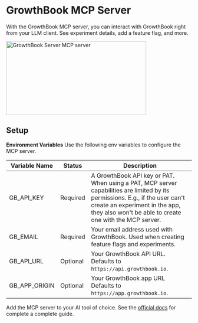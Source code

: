 # GrowthBook MCP Server

With the GrowthBook MCP server, you can interact with GrowthBook right from your LLM client. See experiment details, add a feature flag, and more.

<a href="https://glama.ai/mcp/servers/@growthbook/growthbook-mcp">
  <img width="380" height="200" src="https://glama.ai/mcp/servers/@growthbook/growthbook-mcp/badge" alt="GrowthBook Server MCP server" />
</a>

## Setup

**Environment Variables**
Use the following env variables to configure the MCP server.

| Variable Name | Status   | Description                                                       |
| ------------- | -------- | ----------------------------------------------------------------- |
| GB_API_KEY    | Required | A GrowthBook API key or PAT. When using a PAT, MCP server capabilities are limited by its permissions. E.g., if the user can't create an experiment in the app, they also won't be able to create one with the MCP server.                                             |
| GB_EMAIL      | Required | Your email address used with GrowthBook. Used when creating feature flags and experiments.|
| GB_API_URL    | Optional | Your GrowthBook API URL. Defaults to `https://api.growthbook.io`. |
| GB_APP_ORIGIN | Optional | Your GrowthBook app URL Defaults to `https://app.growthbook.io`.  |


Add the MCP server to your AI tool of choice. See the [official docs](https://docs.growthbook.io/integrations/mcp) for complete a complete guide.
